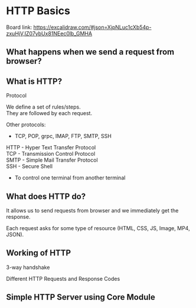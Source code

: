 
# HTTP Basics

Board link: https://excalidraw.com/#json=XjpNLuc1cXb54p-zxuHjV,IZ07ybUx81NEec0lb_GMHA

## What happens when we send a request from browser?

## What is HTTP?
Protocol

We define a set of rules/steps.  
They are followed by each request.

Other protocols:
* TCP, POP, grpc, IMAP, FTP, SMTP, SSH

HTTP - Hyper Text Transfer Protocol  
TCP - Transmission Control Protocol  
SMTP - Simple Mail Transfer Protocol  
SSH - Secure Shell  
  - To control one terminal from another terminal  

## What does HTTP do?

It allows us to send requests from browser and we immediately get the response.

Each request asks for some type of resource (HTML, CSS, JS, Image, MP4, JSON).

## Working of HTTP

3-way handshake

Different HTTP Requests and Response Codes

## Simple HTTP Server using Core Module